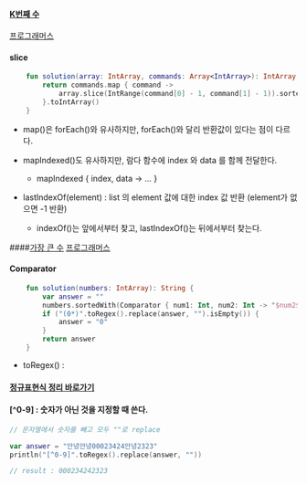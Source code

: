#### [K번째 수](https://github.com/Jsueeee/KotlinAlgorithm/blob/master/%EC%A0%95%EB%A0%AC/sort_1.kt)
[프로그래머스](https://programmers.co.kr/learn/courses/30/lessons/42748)
#### slice
```Kotlin
    fun solution(array: IntArray, commands: Array<IntArray>): IntArray {
        return commands.map { command ->
            array.slice(IntRange(command[0] - 1, command[1] - 1)).sorted()[command[2] - 1]
        }.toIntArray()
    }
```
- map()은 forEach()와 유사하지만, forEach()와 달리 반환값이 있다는 점이 다르다.
- mapIndexed()도 유사하지만, 람다 함수에 index 와 data 를 함께 전달한다.
  - mapIndexed { index, data -> ... }
  
  
  
- lastIndexOf(element) : list 의 element 값에 대한 index 값 반환 (element가 없으면 -1 반환)
  - indexOf()는 앞에서부터 찾고, lastIndexOf()는 뒤에서부터 찾는다.

####[가장 큰 수]()
[프로그래머스](https://programmers.co.kr/learn/courses/30/lessons/42746)
#### Comparator
```Kotlin
    fun solution(numbers: IntArray): String {
        var answer = ""
        numbers.sortedWith(Comparator { num1: Int, num2: Int -> "$num2$num1".compareTo("$num1$num2") }).forEach { answer += it }
        if ("(0*)".toRegex().replace(answer, "").isEmpty()) {
            answer = "0"
        }
        return answer
    }
```
- toRegex() : 
#### [정규표현식 정리 바로가기](https://github.com/Jsueeee/KotlinAlgorithm/edit/master/%EC%9D%B4%EB%A1%A0%EC%A0%95%EB%A6%AC/%EC%A0%95%EA%B7%9C%ED%91%9C%ED%98%84%EC%8B%9D.md)
#### [^0-9] : 숫자가 아닌 것을 지정할 때 쓴다.
```Kotlin
// 문자열에서 숫자를 빼고 모두 ""로 replace

var answer = "안녕안녕00023424안녕2323"
println("[^0-9]".toRegex().replace(answer, ""))

// result : 000234242323
```






